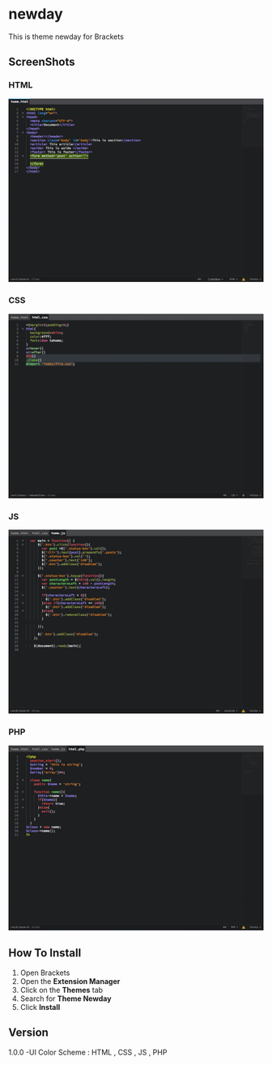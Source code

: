 # newday
This is theme newday for Brackets
## ScreenShots

### HTML
![html](screenshots/html.png)

### CSS
![html](screenshots/css.png)

### JS
![html](screenshots/js.png)

### PHP
![html](screenshots/php.png)

## How To Install
1. Open Brackets
2. Open the **Extension Manager**
3. Click on the **Themes** tab
4. Search for **Theme Newday**
5. Click **Install**

## Version 
1.0.0
-UI Color Scheme : HTML , CSS , JS , PHP